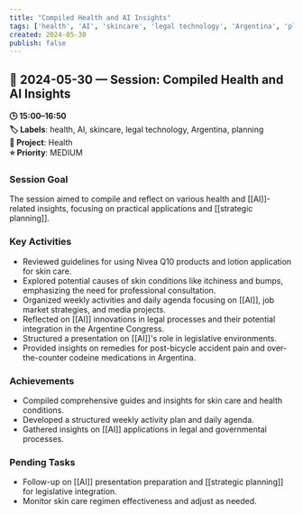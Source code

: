 ```yaml
---
title: "Compiled Health and AI Insights"
tags: ['health', 'AI', 'skincare', 'legal technology', 'Argentina', 'planning']
created: 2024-05-30
publish: false
---
```


## 📅 2024-05-30 — Session: Compiled Health and AI Insights

**🕒 15:00–16:50**  
**🏷️ Labels**: health, AI, skincare, legal technology, Argentina, planning  
**📂 Project**: Health  
**⭐ Priority**: MEDIUM  


### Session Goal
The session aimed to compile and reflect on various health and [[AI]]-related insights, focusing on practical applications and [[strategic planning]].

### Key Activities
- Reviewed guidelines for using Nivea Q10 products and lotion application for skin care.
- Explored potential causes of skin conditions like itchiness and bumps, emphasizing the need for professional consultation.
- Organized weekly activities and daily agenda focusing on [[AI]], job market strategies, and media projects.
- Reflected on [[AI]] innovations in legal processes and their potential integration in the Argentine Congress.
- Structured a presentation on [[AI]]'s role in legislative environments.
- Provided insights on remedies for post-bicycle accident pain and over-the-counter codeine medications in Argentina.

### Achievements
- Compiled comprehensive guides and insights for skin care and health conditions.
- Developed a structured weekly activity plan and daily agenda.
- Gathered insights on [[AI]] applications in legal and governmental processes.

### Pending Tasks
- Follow-up on [[AI]] presentation preparation and [[strategic planning]] for legislative integration.
- Monitor skin care regimen effectiveness and adjust as needed.
